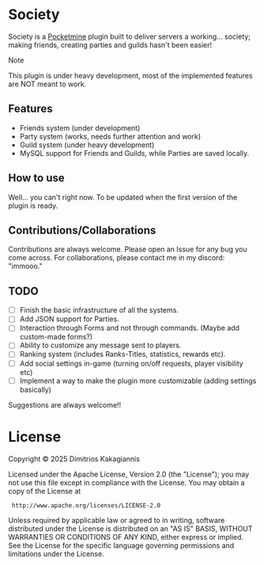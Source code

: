 # Society
Society is a [Pocketmine](https://github.com/pmmp/PocketMine-MP "Learn more about Pocketmine") plugin built to deliver servers a working... society; making friends, creating parties and guilds hasn't been easier!

> [!NOTE]
> This plugin is under heavy development, most of the implemented features are NOT meant to work.

## Features
* Friends system (under development)
* Party system (works, needs further attention and work)
* Guild system (under heavy development)
* MySQL support for Friends and Guilds, while Parties are saved locally.

## How to use
Well... you can't right now. To be updated when the first version of the plugin is ready.

## Contributions/Collaborations
Contributions are always welcome. Please open an Issue for any bug you come across.
For collaborations, please contact me in my discord: "immooo."

## TODO
- [ ] Finish the basic infrastructure of all the systems.
- [ ] Add JSON support for Parties.
- [ ] Interaction through Forms and not through commands. (Maybe add custom-made forms?)
- [ ] Ability to customize any message sent to players.
- [ ] Ranking system (includes Ranks-Titles, statistics, rewards etc).
- [ ] Add social settings in-game (turning on/off requests, player visibility etc)
- [ ] Implement a way to make the plugin more customizable (adding settings basically)

Suggestions are always welcome!!

# License
Copyright © 2025 Dimitrios Kakagiannis

Licensed under the Apache License, Version 2.0 (the "License");
you may not use this file except in compliance with the License.
You may obtain a copy of the License at

     http://www.apache.org/licenses/LICENSE-2.0

Unless required by applicable law or agreed to in writing, software
distributed under the License is distributed on an "AS IS" BASIS,
WITHOUT WARRANTIES OR CONDITIONS OF ANY KIND, either express or implied.
See the License for the specific language governing permissions and
limitations under the License.
